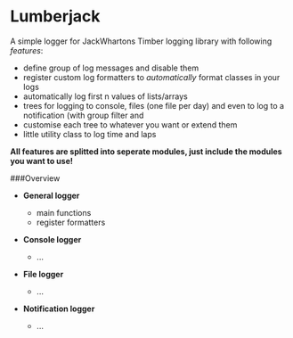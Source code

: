# Lumberjack

A simple logger for JackWhartons Timber logging library with following *features*:

* define group of log messages and disable them
* register custom log formatters to *automatically* format classes in your logs
* automatically log first n values of lists/arrays
* trees for logging to console, files (one file per day) and even to log to a notification (with group filter and 
* customise each tree to whatever you want or extend them
* little utility class to log time and laps

**All features are splitted into seperate modules, just include the modules you want to use!**

###Overview

* **General logger**
  * main functions
  * register formatters
  
* **Console logger**
  * ...
  
* **File logger**
  * ...
  
* **Notification logger**
  * ...
